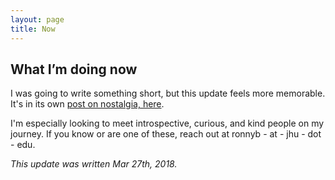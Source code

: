```yaml
---
layout: page
title: Now
---
```


## What I’m doing now

I was going to write something short, but this update feels more memorable. It's in its own [post on nostalgia, here](https://ronboger.me/2018/07/11/nostalgia/).

I'm especially looking to meet introspective, curious, and kind people on my journey. If you know or are one of these, reach out at ronnyb - at - jhu - dot - edu.

*This update was written Mar 27th, 2018.*

<!-- *This update was written Nov 20th, 2017. Previous posts can be found below:* -->
